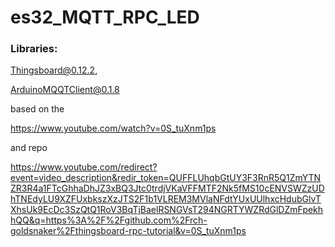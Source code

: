 # es32_MQTT_RPC_LED
### Libraries:
Thingsboard@0.12.2, 

ArduinoMQQTClient@0.1.8


based on the 

https://www.youtube.com/watch?v=0S_tuXnm1ps

and repo 

https://www.youtube.com/redirect?event=video_description&redir_token=QUFFLUhqbGtUY3F3RnR5Q1ZmYTNZR3R4a1FTcGhhaDhJZ3xBQ3Jtc0trdjVKaVFFMTF2Nk5fMS10cENVSWZzUDhTNEdyLU9XZFUxbkszXzJTS2F1b1VLREM3MVlaNFdtYUxUUlhxcHdubGlvTXhsUk9EcDc3SzQtQ1RoV3BqTjBaelRSNGVsT294NGRTYWZRdGlDZmFpekhhQQ&q=https%3A%2F%2Fgithub.com%2Frch-goldsnaker%2Fthingsboard-rpc-tutorial&v=0S_tuXnm1ps
